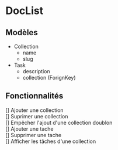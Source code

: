 # DocList


## Modèles

- Collection
  - name
  - slug
- Task
  - description
  - collection (ForignKey)




## Fonctionnalités
[] Ajouter une collection  
[] Suprimer une collection  
[] Empêcher l'ajout d'une collection doublon  
[] Ajouter une tache  
[] Supprimer une tache  
[] Afficher les tâches d'une collection  



